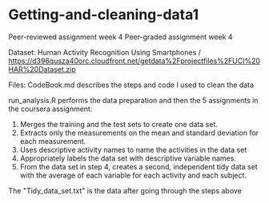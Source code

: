 # Getting-and-cleaning-data1
Peer-reviewed assignment week 4
Peer-graded assignment week 4

Dataset:
Human Activity Recognition Using Smartphones / https://d396qusza40orc.cloudfront.net/getdata%2Fprojectfiles%2FUCI%20HAR%20Dataset.zip

Files:
CodeBook.md describes the steps and code I used to clean the data

run_analysis.R performs the data preparation and then the 5 assignments in the coursera assignment:
1.	Merges the training and the test sets to create one data set.
2.	Extracts only the measurements on the mean and standard deviation for each measurement.
3.	Uses descriptive activity names to name the activities in the data set
4.	Appropriately labels the data set with descriptive variable names.
5.	From the data set in step 4, creates a second, independent tidy data set with the average of each variable for each activity and each subject.

The "Tidy_data_set.txt" is the data after going through the steps above
